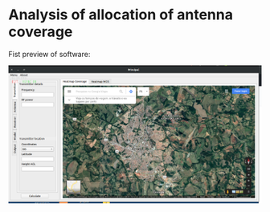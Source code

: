 # Analysis of allocation of antenna coverage

Fist preview of software:

![](screenshots/main_screen.png)